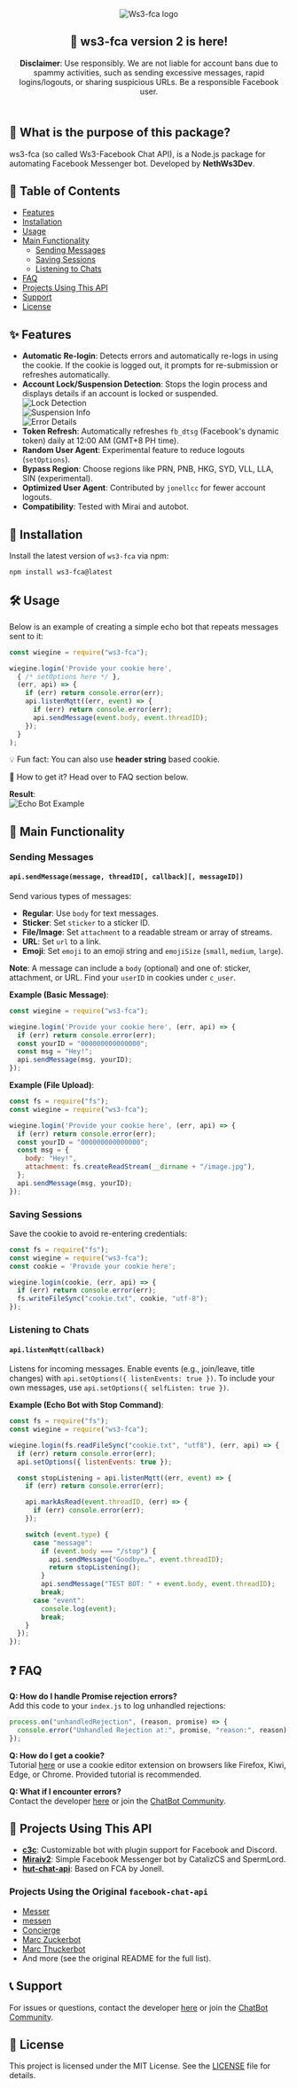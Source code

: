 <div align="center" style="padding: 10px">

![Ws3-fca logo](20250603_215837.png)

## 🚀 ws3-fca version 2 is here!

**Disclaimer**: Use responsibly. We are not liable for account bans due to spammy activities, such as sending excessive messages, rapid logins/logouts, or sharing suspicious URLs. Be a responsible Facebook user.

</div>

## 🤔 What is the purpose of this package?
ws3-fca (so called Ws3-Facebook Chat API), is a Node.js package for automating Facebook Messenger bot. Developed by **NethWs3Dev**.

## 📖 Table of Contents
- [Features](#-features)
- [Installation](#-installation)
- [Usage](#-usage)
- [Main Functionality](#-main-functionality)
  - [Sending Messages](#sending-messages)
  - [Saving Sessions](#saving-sessions)
  - [Listening to Chats](#listening-to-chats)
- [FAQ](#-faq)
- [Projects Using This API](#-projects-using-this-api)
- [Support](#-support)
- [License](#-license)

## ✨ Features

- **Automatic Re-login**: Detects errors and automatically re-logs in using the cookie. If the cookie is logged out, it prompts for re-submission or refreshes automatically.
- **Account Lock/Suspension Detection**: Stops the login process and displays details if an account is locked or suspended.  
  ![Lock Detection](https://i.imgur.com/Pt6oCS0.jpeg)  
  ![Suspension Info](https://i.imgur.com/R0lzR6R.jpeg)  
  ![Error Details](https://i.imgur.com/PPE3fB5.jpeg)
- **Token Refresh**: Automatically refreshes `fb_dtsg` (Facebook's dynamic token) daily at 12:00 AM (GMT+8 PH time).
- **Random User Agent**: Experimental feature to reduce logouts (`setOptions`).
- **Bypass Region**: Choose regions like PRN, PNB, HKG, SYD, VLL, LLA, SIN (experimental).
- **Optimized User Agent**: Contributed by `jonellcc` for fewer account logouts.
- **Compatibility**: Tested with Mirai and autobot. 

## 🚀 Installation

Install the latest version of `ws3-fca` via npm:

```bash
npm install ws3-fca@latest
```

## 🛠 Usage

Below is an example of creating a simple echo bot that repeats messages sent to it:

```javascript
const wiegine = require("ws3-fca");

wiegine.login('Provide your cookie here',
  { /* setOptions here */ },
  (err, api) => {
    if (err) return console.error(err);
    api.listenMqtt((err, event) => {
      if (err) return console.error(err);
      api.sendMessage(event.body, event.threadID);
    });
  }
);
```

💡 Fun fact: You can also use **header string** based cookie.

🤔 How to get it? Head over to FAQ section below.

**Result**:  
![Echo Bot Example](https://cloud.githubusercontent.com/assets/4534692/20023545/f8c24130-a29d-11e6-9ef7-47568bdbc1f2.png)

## 🔧 Main Functionality

### Sending Messages
#### `api.sendMessage(message, threadID[, callback][, messageID])`

Send various types of messages:
- **Regular**: Use `body` for text messages.
- **Sticker**: Set `sticker` to a sticker ID.
- **File/Image**: Set `attachment` to a readable stream or array of streams.
- **URL**: Set `url` to a link.
- **Emoji**: Set `emoji` to an emoji string and `emojiSize` (`small`, `medium`, `large`).

**Note**: A message can include a `body` (optional) and one of: sticker, attachment, or URL. Find your `userID` in cookies under `c_user`.

**Example (Basic Message)**:
```javascript
const wiegine = require("ws3-fca");

wiegine.login('Provide your cookie here', (err, api) => {
  if (err) return console.error(err);
  const yourID = "000000000000000";
  const msg = "Hey!";
  api.sendMessage(msg, yourID);
});
```

**Example (File Upload)**:
```javascript
const fs = require("fs");
const wiegine = require("ws3-fca");

wiegine.login('Provide your cookie here', (err, api) => {
  if (err) return console.error(err);
  const yourID = "000000000000000";
  const msg = {
    body: "Hey!",
    attachment: fs.createReadStream(__dirname + "/image.jpg"),
  };
  api.sendMessage(msg, yourID);
});
```

### Saving Sessions
Save the cookie to avoid re-entering credentials:

```javascript
const fs = require("fs");
const wiegine = require("ws3-fca");
const cookie = 'Provide your cookie here';

wiegine.login(cookie, (err, api) => {
  if (err) return console.error(err);
  fs.writeFileSync("cookie.txt", cookie, "utf-8");
});
```

### Listening to Chats
#### `api.listenMqtt(callback)`

Listens for incoming messages. Enable events (e.g., join/leave, title changes) with `api.setOptions({ listenEvents: true })`. To include your own messages, use `api.setOptions({ selfListen: true })`.

**Example (Echo Bot with Stop Command)**:
```javascript
const fs = require("fs");
const wiegine = require("ws3-fca");

wiegine.login(fs.readFileSync("cookie.txt", "utf8"), (err, api) => {
  if (err) return console.error(err);
  api.setOptions({ listenEvents: true });

  const stopListening = api.listenMqtt((err, event) => {
    if (err) return console.error(err);

    api.markAsRead(event.threadID, (err) => {
      if (err) console.error(err);
    });

    switch (event.type) {
      case "message":
        if (event.body === "/stop") {
          api.sendMessage("Goodbye…", event.threadID);
          return stopListening();
        }
        api.sendMessage("TEST BOT: " + event.body, event.threadID);
        break;
      case "event":
        console.log(event);
        break;
    }
  });
});
```

## ❓ FAQ

**Q: How do I handle Promise rejection errors?**  
Add this code to your `index.js` to log unhandled rejections:

```javascript
process.on("unhandledRejection", (reason, promise) => {
  console.error("Unhandled Rejection at:", promise, "reason:", reason);
});
```

**Q: How do I get a cookie?**  
Tutorial [here](https://appstate-tutorial-ws3.pages.dev) or use a cookie editor extension on browsers like Firefox, Kiwi, Edge, or Chrome. Provided tutorial is recommended.

**Q: What if I encounter errors?**  
Contact the developer [here](https://www.facebook.com/kennethaceberos) or join the [ChatBot Community](https://www.facebook.com/groups/coders.dev).

## 🌟 Projects Using This API

- **[c3c](https://github.com/lequanglam/c3c)**: Customizable bot with plugin support for Facebook and Discord.
- **[Miraiv2](https://github.com/miraiPr0ject/miraiv2)**: Simple Facebook Messenger bot by CatalizCS and SpermLord.
- **[hut-chat-api](https://github.com/jonellcc/hut-chat-api)**: Based on FCA by Jonell.

### Projects Using the Original `facebook-chat-api`
- [Messer](https://github.com/mjkaufer/Messer)
- [messen](https://github.com/tomquirk/messen)
- [Concierge](https://github.com/concierge/Concierge)
- [Marc Zuckerbot](https://github.com/bsansouci/marc-zuckerbot)
- [Marc Thuckerbot](https://github.com/bsansouci/lisp-bot)
- And more (see the original README for the full list).

## 📞 Support

For issues or questions, contact the developer [here](https://www.facebook.com/wieginesalpocialechavez) or join the [ChatBot Community](https://www.facebook.com/groups/coders.dev).

## 📝 License

This project is licensed under the MIT License. See the [LICENSE](LICENSE) file for details.